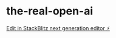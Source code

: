 # the-real-open-ai

[Edit in StackBlitz next generation editor ⚡️](https://stackblitz.com/~/github.com/daniy310/the-real-open-ai)